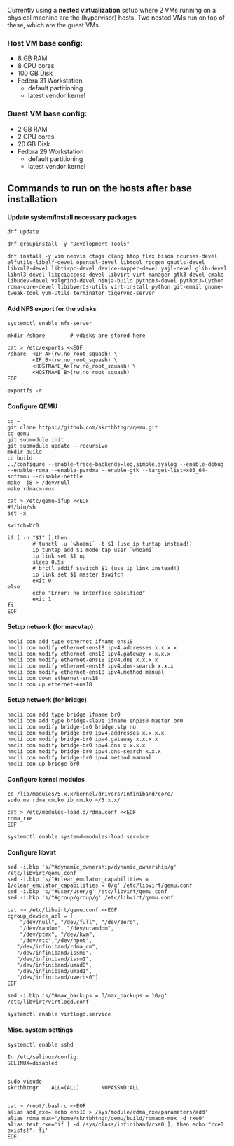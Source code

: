 Currently using a **nested virtualization** setup where 2 VMs running on a physical machine are the (hypervisor) hosts. Two nested VMs run on top of these, which are the guest VMs.

### Host VM base config:
* 8 GB RAM
* 8 CPU cores
* 100 GB Disk
* Fedora 31 Workstation
    * default partitioning
    * latest vendor kernel

### Guest VM base config:
* 2 GB RAM
* 2 CPU cores
* 20 GB Disk
* Fedora 29 Workstation
    * default partitioning
    * latest vendor kernel

## Commands to run on the hosts after base installation

#### Update system/Install necessary packages

```
dnf update

dnf groupinstall -y "Development Tools"

dnf install -y vim neovim ctags clang htop flex bison ncurses-devel elfutils-libelf-devel openssl-devel libtool rpcgen gnutls-devel libxml2-devel libtirpc-devel device-mapper-devel yajl-devel glib-devel libnl3-devel libpciaccess-devel libvirt virt-manager gtk3-devel cmake libudev-devel valgrind-devel ninja-build python3-devel python3-Cython rdma-core-devel libibverbs-utils virt-install python git-email gnome-tweak-tool yum-utils terminator tigervnc-server
```

#### Add NFS export for the vdisks

```
systemctl enable nfs-server

mkdir /share        # vdisks are stored here

cat > /etc/exports <<EOF
/share  <IP_A>(rw,no_root_squash) \
        <IP_B>(rw,no_root_squash) \
        <HOSTNAME_A>(rw,no_root_squash) \
        <HOSTNAME_B>(rw,no_root_squash)
EOF

exportfs -r
```

#### Configure QEMU

```
cd ~
git clone https://github.com/skrtbhtngr/qemu.git
cd qemu
git submodule init
git submodule update --recursive
mkdir build
cd build
../configure --enable-trace-backends=log,simple,syslog --enable-debug --enable-rdma --enable-pvrdma --enable-gtk --target-list=x86_64-softmmu --disable-nettle
make -j8 > /dev/null
make rdmacm-mux

cat > /etc/qemu-ifup <<EOF
#!/bin/sh
set -x

switch=br0

if [ -n "$1" ];then
        # tunctl -u `whoami` -t $1 (use ip tuntap instead!)
        ip tuntap add $1 mode tap user `whoami`
        ip link set $1 up
        sleep 0.5s
        # brctl addif $switch $1 (use ip link instead!)
        ip link set $1 master $switch
        exit 0
else
        echo "Error: no interface specified"
        exit 1
fi
EOF
```

#### Setup network (for macvtap)

```
nmcli con add type ethernet ifname ens18
nmcli con modify ethernet-ens18 ipv4.addresses x.x.x.x
nmcli con modify ethernet-ens18 ipv4.gateway x.x.x.x
nmcli con modify ethernet-ens18 ipv4.dns x.x.x.x
nmcli con modify ethernet-ens18 ipv4.dns-search x.x.x
nmcli con modify ethernet-ens18 ipv4.method manual
nmcli con down ethernet-ens18
nmcli con up ethernet-ens18
```

#### Setup network (for bridge)

```
nmcli con add type bridge ifname br0
nmcli con add type bridge-slave ifname enp1s0 master br0
nmcli con modify bridge-br0 bridge.stp no
nmcli con modify bridge-br0 ipv4.addresses x.x.x.x
nmcli con modify bridge-br0 ipv4.gateway x.x.x.x
nmcli con modify bridge-br0 ipv4.dns x.x.x.x
nmcli con modify bridge-br0 ipv4.dns-search x.x.x
nmcli con modify bridge-br0 ipv4.method manual
nmcli con up bridge-br0
```

#### Configure kernel modules

```
cd /lib/modules/5.x.x/kernel/drivers/infiniband/core/
sudo mv rdma_cm.ko ib_cm.ko ~/5.x.x/

cat > /etc/modules-load.d/rdma.conf <<EOF
rdma_rxe
EOF

systemctl enable systemd-modules-load.service
```


#### Configure libvirt

```
sed -i.bkp 's/^#dynamic_ownership/dynamic_ownership/g' /etc/libvirt/qemu.conf
sed -i.bkp 's/^#clear_emulator_capabilities = 1/clear_emulator_capabilities = 0/g' /etc/libvirt/qemu.conf
sed -i.bkp 's/^#user/user/g' /etc/libvirt/qemu.conf
sed -i.bkp 's/^#group/group/g' /etc/libvirt/qemu.conf

cat >> /etc/libvirt/qemu.conf <<EOF
cgroup_device_acl = [
    "/dev/null", "/dev/full", "/dev/zero",
    "/dev/random", "/dev/urandom",
    "/dev/ptmx", "/dev/kvm",
    "/dev/rtc","/dev/hpet",
   "/dev/infiniband/rdma_cm",
   "/dev/infiniband/issm0",
   "/dev/infiniband/issm1",
   "/dev/infiniband/umad0",
   "/dev/infiniband/umad1",
   "/dev/infiniband/uverbs0"]
EOF

sed -i.bkp 's/^#max_backups = 3/max_backups = 10/g' /etc/libvirt/virtlogd.conf

systemctl enable virtlogd.service
```

#### Misc. system settings

```
systemctl enable sshd

In /etc/selinux/config:
SELINUX=disabled


sudo visudo
skrtbhtngr    ALL=(ALL)       NOPASSWD:ALL


cat > /root/.bashrc <<EOF
alias add_rxe='echo ens18 > /sys/module/rdma_rxe/parameters/add'
alias rdma_mux='/home/skrtbhtngr/qemu/build/rdmacm-mux -d rxe0'
alias test_rxe='if [ -d /sys/class/infiniband/rxe0 ]; then echo "rxe0 exists!"; fi'
EOF

```